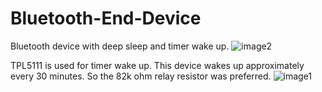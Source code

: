 # Bluetooth-End-Device
Bluetooth device with deep sleep and timer wake up.
![image2](https://user-images.githubusercontent.com/45330830/188570482-ec1094d8-dbd9-4453-8efe-5f5a3cf5b641.JPG)

TPL5111 is used for timer wake up. This device wakes up approximately every 30 minutes. So the 82k ohm relay resistor was preferred.
![image1](https://user-images.githubusercontent.com/45330830/188570492-afdeeb02-0718-4448-90f4-d565c1a64133.JPG)
